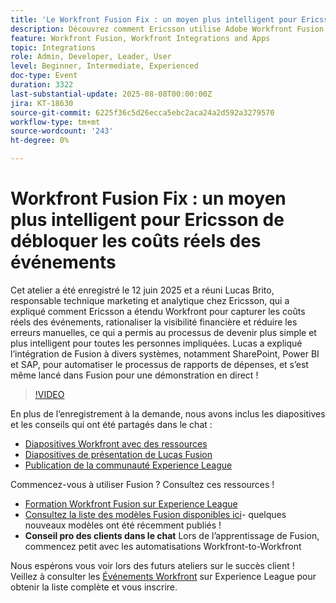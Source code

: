 ```yaml
---
title: 'Le Workfront Fusion Fix : un moyen plus intelligent pour Ericsson de débloquer les coûts réels des événements'
description: Découvrez comment Ericsson utilise Adobe Workfront Fusion avec SharePoint, Power BI et SAP pour automatiser les rapports de dépenses, améliorer la visibilité financière et réduire les erreurs manuelles.
feature: Workfront Fusion, Workfront Integrations and Apps
topic: Integrations
role: Admin, Developer, Leader, User
level: Beginner, Intermediate, Experienced
doc-type: Event
duration: 3322
last-substantial-update: 2025-08-08T00:00:00Z
jira: KT-18630
source-git-commit: 6225f36c5d26ecca5ebc2aca24a2d592a3279570
workflow-type: tm+mt
source-wordcount: '243'
ht-degree: 0%

---
```



# Workfront Fusion Fix : un moyen plus intelligent pour Ericsson de débloquer les coûts réels des événements

Cet atelier a été enregistré le 12 juin 2025 et a réuni Lucas Brito, responsable technique marketing et analytique chez Ericsson, qui a expliqué comment Ericsson a étendu Workfront pour capturer les coûts réels des événements, rationaliser la visibilité financière et réduire les erreurs manuelles, ce qui a permis au processus de devenir plus simple et plus intelligent pour toutes les personnes impliquées. Lucas a expliqué l’intégration de Fusion à divers systèmes, notamment SharePoint, Power BI et SAP, pour automatiser le processus de rapports de dépenses, et s’est même lancé dans Fusion pour une démonstration en direct !

>[!VIDEO](https://video.tv.adobe.com/v/3469977/?learn=on&enablevpops)

En plus de l’enregistrement à la demande, nous avons inclus les diapositives et les conseils qui ont été partagés dans le chat :  
* [Diapositives Workfront avec des ressources](https://workfront-experience.s3.us-west-2.amazonaws.com/Training/Guides/Customer+Success+at+Scale/061225+-+The+Workfront+Fusion+Fix+-+Ericsson’s+Smarter+Way+to+Unlock+True+Event+Cost.pdf)
* [Diapositives de présentation de Lucas Fusion](https://workfront-experience.s3.us-west-2.amazonaws.com/Training/Guides/Customer+Success+at+Scale/Ericsson+Event+Slides-+Expense+Reporting+with+Fusion.pdf)
* [Publication de la communauté Experience League](https://experienceleaguecommunities.adobe.com/t5/workfront-discussions/event-follow-up-the-workfront-fusion-fix-ericsson-s-smarter-way/td-p/759188)

Commencez-vous à utiliser Fusion ? Consultez ces ressources ! 
* [Formation Workfront Fusion sur Experience League](https://experienceleague.adobe.com/en/docs/workfront-learn/tutorials-workfront/fusion/welcome-to-workfront-fusion/workfront-fusion-overview)
* [Consultez la liste des modèles Fusion disponibles ici](https://experienceleague.adobe.com/en/docs/workfront-fusion/using/create-and-manage-templates/currently-available-fusion-templates)- quelques nouveaux modèles ont été récemment publiés !  
* **Conseil pro des clients dans le chat** Lors de l’apprentissage de Fusion, commencez petit avec les automatisations Workfront-to-Workfront 

Nous espérons vous voir lors des futurs ateliers sur le succès client !  Veillez à consulter les [Événements Workfront](https://experienceleague.adobe.com/events/?filters=Workfront) sur Experience League pour obtenir la liste complète et vous inscrire.